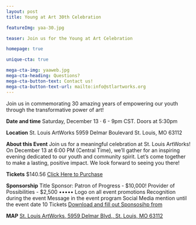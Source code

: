 ```yaml
---
layout: post
title: Young at Art 30th Celebration

featureImg: yaa-30.jpg

teaser: Join us for the Young at Art Celebration

homepage: true

unique-cta: true

mega-cta-img: yaaweb.jpg
mega-cta-heading: Questions?
mega-cta-button-text: Contact us!
mega-cta-button-text-url: mailto:info@stlartworks.org
---
```

Join us in commemorating 30 amazing years of empowering our youth through the transformative power of art!

**Date and time**
Saturday, December 13 · 6 - 9pm CST. Doors at 5:30pm

**Location**
St. Louis ArtWorks
5959 Delmar Boulevard St. Louis, MO 63112

**About this Event**
Join us for a meaningful celebration at St. Louis ArtWorks! On December 13 at 6:00 PM (Central Time), we’ll gather for an inspiring evening dedicated to our youth and community spirit. Let’s come together to make a lasting, positive impact. We look forward to seeing you there!

**Tickets**
$140.56 <a href="https://www.eventbrite.com/e/st-louis-artworks-young-at-art-30th-celebration-tickets-1805696911069?aff=ebdssbdestsearch">Click Here to Purchase</a>

**Sponsorship**
Title Sponsor: Patron of Progress - $10,000! Provider of Possibilities - $2,500
•••••
Logo on all event promotions Recognition
during the event Message in the event
program Social Media mention until the
event date 10 Tickets
<a href="SLAW Sponsorship Proposal.25.pdf">Download and fill out Sponsosihp from</a>

**MAP**
<a href="https://www.google.com/maps/place/St.+Louis+ArtWorks/@38.655131,-90.2949377,17z/data=!3m1!4b1!4m5!3m4!1s0x87d8b4a4642d1825:0x58170a2e3ba600e1!8m2!3d38.655131!4d-90.292749">St. Louis ArtWorks, 5959 Delmar Blvd., St. Louis, MO 63112</a>

